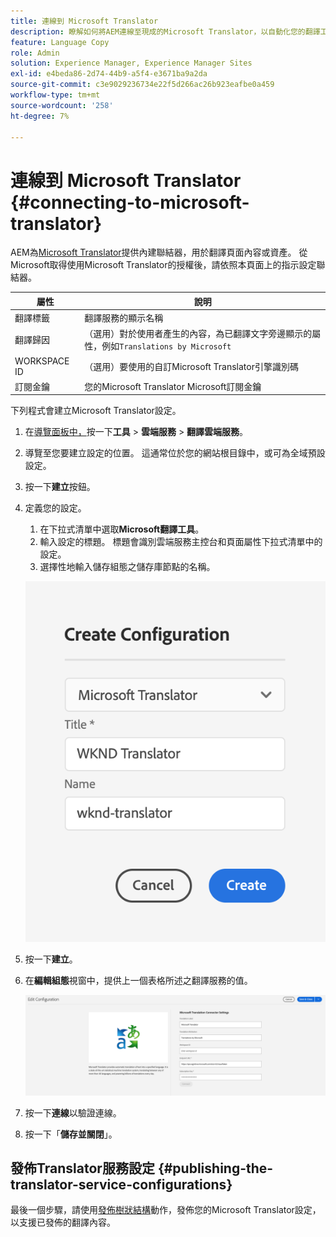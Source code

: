 ```yaml
---
title: 連線到 Microsoft Translator
description: 瞭解如何將AEM連線至現成的Microsoft Translator，以自動化您的翻譯工作流程。
feature: Language Copy
role: Admin
solution: Experience Manager, Experience Manager Sites
exl-id: e4beda86-2d74-44b9-a5f4-e3671ba9a2da
source-git-commit: c3e9029236734e22f5d266ac26b923eafbe0a459
workflow-type: tm+mt
source-wordcount: '258'
ht-degree: 7%

---
```


# 連線到 Microsoft Translator {#connecting-to-microsoft-translator}

AEM為[Microsoft Translator](https://www.microsoft.com/en-us/translator/business/)提供內建聯結器，用於翻譯頁面內容或資產。 從Microsoft取得使用Microsoft Translator的授權後，請依照本頁面上的指示設定聯結器。

| 屬性 | 說明 |
|---|---|
| 翻譯標籤 | 翻譯服務的顯示名稱 |
| 翻譯歸因 | （選用）對於使用者產生的內容，為已翻譯文字旁邊顯示的屬性，例如`Translations by Microsoft` |
| WORKSPACE ID | （選用）要使用的自訂Microsoft Translator引擎識別碼 |
| 訂閱金鑰 | 您的Microsoft Translator Microsoft訂閱金鑰 |

下列程式會建立Microsoft Translator設定。

1. 在[導覽面板中，](/help/sites-authoring/basic-handling.md#first-steps)按一下&#x200B;**工具** > **雲端服務** > **翻譯雲端服務**。
1. 導覽至您要建立設定的位置。 這通常位於您的網站根目錄中，或可為全域預設設定。
1. 按一下&#x200B;**建立**&#x200B;按鈕。
1. 定義您的設定。
   1. 在下拉式清單中選取&#x200B;**Microsoft翻譯工具**。
   1. 輸入設定的標題。 標題會識別雲端服務主控台和頁面屬性下拉式清單中的設定。
   1. 選擇性地輸入儲存組態之儲存庫節點的名稱。

   ![建立翻譯設定](assets/create-translation-config.png)

1. 按一下&#x200B;**建立**。
1. 在&#x200B;**編輯組態**&#x200B;視窗中，提供上一個表格所述之翻譯服務的值。

   ![編輯翻譯設定](assets/msft-config-ui.png)

1. 按一下&#x200B;**連線**&#x200B;以驗證連線。
1. 按一下「**儲存並關閉**」。

## 發佈Translator服務設定 {#publishing-the-translator-service-configurations}

最後一個步驟，請使用[發佈樹狀結構](/help/sites-authoring/publishing-pages.md#publishing-and-unpublishing-a-tree)動作，發佈您的Microsoft Translator設定，以支援已發佈的翻譯內容。
